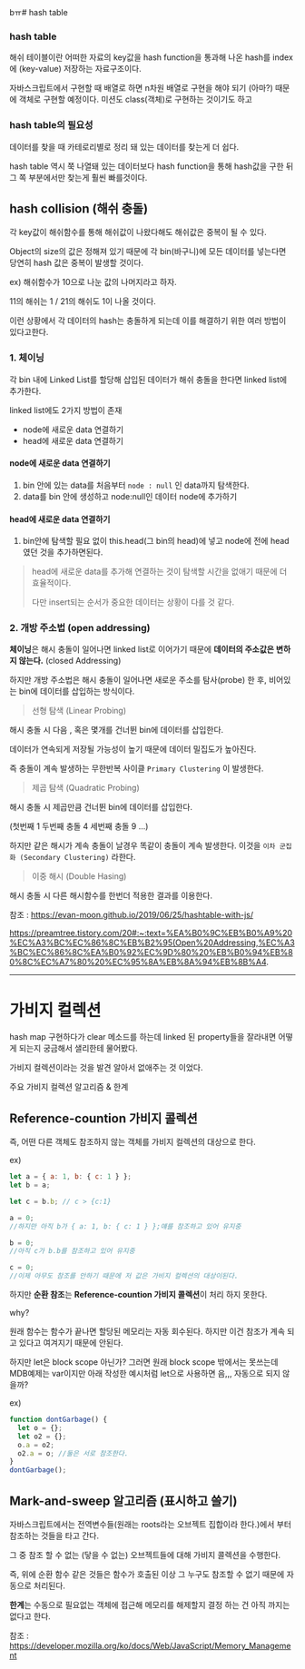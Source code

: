 bㅠ# hash table

### hash table

해쉬 테이블이란 어떠한 자료의 key값을 hash function을 통과해 나온 hash를 index에 (key-value) 저장하는 자료구조이다.

자바스크립트에서 구현할 때 배열로 하면 n차원 배열로 구현을 해야 되기 (아마?) 때문에 객체로 구현할 예정이다. 미션도 class(객체)로 구현하는 것이기도 하고

### hash table의 필요성

데이터를 찾을 때 카테로리별로 정리 돼 있는 데이터를 찾는게 더 쉽다.

hash table 역시 쭉 나열돼 있는 데이터보다 hash function을 통해 hash값을 구한 뒤 그 쪽 부분에서만 찾는게 훨씬 빠를것이다.

## hash collision (해쉬 충돌)

각 key값이 해쉬함수를 통해 해쉬값이 나왔다해도 해쉬값은 중복이 될 수 있다.

Object의 size의 값은 정해져 있기 때문에 각 bin(바구니)에 모든 데이터를 넣는다면 당연히 hash 값은 중복이 발생할 것이다.

ex)
해쉬함수가 10으로 나눈 값의 나머지라고 하자.

11의 해쉬는 1 / 21의 해쉬도 1이 나올 것이다.

이런 상황에서 각 데이터의 hash는 충돌하게 되는데 이를 해결하기 위한 여러 방법이 있다고한다.

### 1. 체이닝

각 bin 내에 Linked List를 할당해 삽입된 데이터가 해쉬 충돌을 한다면 linked list에 추가한다.

linked list에도 2가지 방법이 존재

- node에 새로운 data 연결하기
- head에 새로운 data 연결하기

#### node에 새로운 data 연결하기

1. bin 안에 있는 data를 처음부터 `node : null` 인 data까지 탐색한다.
2. data를 bin 안에 생성하고 node:null인 데이터 node에 추가하기

#### head에 새로운 data 연결하기

1. bin안에 탐색할 필요 없이 this.head(그 bin의 head)에 넣고 node에 전에 head였던 것을 추가하면된다.

> head에 새로운 data를 추가해 연결하는 것이 탐색할 시간을 없애기 때문에 더 효율적이다.
>
> 다만 insert되는 순서가 중요한 데이터는 상황이 다를 것 같다.

### 2. 개방 주소법 (open addressing)

**체이닝**은 해시 충돌이 일어나면 linked list로 이어가기 때문에 **데이터의 주소값은 변하지 않는다.** (closed Addressing)

하지만 개방 주소법은 해시 충돌이 일어나면 새로운 주소를 탐사(probe) 한 후, 비어있는 bin에 데이터를 삽입하는 방식이다.

> 선형 탐색 (Linear Probing)

해시 충돌 시 다음 , 혹은 몇개를 건너뛴 bin에 데이터를 삽입한다.

데이터가 연속되게 저장될 가능성이 높기 때문에 데이터 밀집도가 높아진다.

즉 충돌이 계속 발생하는 무한반복 사이클 `Primary Clustering` 이 발생한다.

> 제곱 탐색 (Quadratic Probing)

해시 충돌 시 제곱만큼 건너뛴 bin에 데이터를 삽입한다.

(첫번째 1 두번째 충돌 4 세번째 충돌 9 ...)

하지만 같은 해시가 계속 충돌이 날경우 똑같이 충돌이 계속 발생한다. 이것을 `이차 군집화 (Secondary Clustering)` 라한다.

> 이중 해시 (Double Hasing)

해시 충돌 시 다른 해시함수를 한번더 적용한 결과를 이용한다.

참조 :
https://evan-moon.github.io/2019/06/25/hashtable-with-js/

https://preamtree.tistory.com/20#:~:text=%EA%B0%9C%EB%B0%A9%20%EC%A3%BC%EC%86%8C%EB%B2%95(Open%20Addressing,%EC%A3%BC%EC%86%8C%EA%B0%92%EC%9D%80%20%EB%B0%94%EB%80%8C%EC%A7%80%20%EC%95%8A%EB%8A%94%EB%8B%A4.

---

# 가비지 컬렉션

hash map 구현하다가 clear 메소드를 하는데 linked 된 property들을 잘라내면 어떻게 되는지 궁금해서 샐리한테 물어봤다.

가비지 컬렉션이라는 것을 발견 알아서 없애주는 것 이었다.

주요 가비지 컬렉션 알고리즘 & 한계

## Reference-countion 가비지 콜렉션

즉, 어떤 다른 객체도 참조하지 않는 객체를 가비지 컬렉션의 대상으로 한다.

ex)

```javascript
let a = { a: 1, b: { c: 1 } };
let b = a;

let c = b.b; // c > {c:1}

a = 0;
//하지만 아직 b가 { a: 1, b: { c: 1 } };얘를 참조하고 있어 유지중

b = 0;
//아직 c가 b.b를 참조하고 있어 유지중

c = 0;
//이제 아무도 참조를 안하기 때문에 저 값은 가비지 컬렉션의 대상이된다.
```

하지만 **순환 참조**는 **Reference-countion 가비지 콜렉션**이 처리 하지 못한다.

why?

원래 함수는 함수가 끝나면 할당된 메모리는 자동 회수된다. 하지만 이건 참조가 계속 되고 있다고 여겨지기 때문에 안된다.

하지만 let은 block scope 아닌가? 그러면 원래 block scope 밖에서는 못쓰는데 MDB예제는 var이지만 아래 작성한 예시처럼 let으로 사용하면 음,,, 자동으로 되지 않을까?

ex)

```javascript
function dontGarbage() {
  let o = {};
  let o2 = {};
  o.a = o2;
  o2.a = o; //둘은 서로 참조한다.
}
dontGarbage();
```

## Mark-and-sweep 알고리즘 (표시하고 쓸기)

자바스크립트에서는 전역변수들(원래는 roots라는 오브젝트 집합이라 한다.)에서 부터 참조하는 것들을 타고 간다.

그 중 참조 할 수 없는 (닿을 수 없는) 오브젝트들에 대해 가비지 콜렉션을 수행한다.

즉, 위에 순환 함수 같은 것들은 함수가 호출된 이상 그 누구도 참조할 수 없기 때문에 자동으로 처리된다.

**한계**는 수동으로 필요없는 객체에 접근해 메모리를 해제할지 결정 하는 건 아직 까지는 없다고 한다.

참조 : https://developer.mozilla.org/ko/docs/Web/JavaScript/Memory_Management
